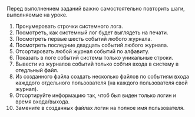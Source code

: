 ﻿Перед выполнением заданий важно самостоятельно повторить шаги, выполняемые на уроке.

1) Пронумеровать строчки системного лога.
2) Посмотреть, как системный лог будет выглядеть на печати.
3) Посмотреть первые шесть событий любого журнала.
4) Посмотреть последние двадцать событий любого журнала.  
5) Отсортировать любой журнал событий по алфавиту.
6) Показать в логе событий системы только уникальные строки.
7) Вывести из журналов событий только собтия входа в систему в отедльный файл.
8) Из созданного файла создать несколько файлов по событиям входа кажддого отдельного пользователя (на каждого пользователя свой журнал).
9) Отсортируйте информацию так, чтоб был виден только логин и время входа/выхода.
10) Замените в созданных файлах логин на полное имя пользователя.